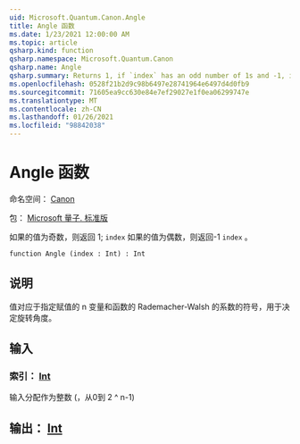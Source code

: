 ```yaml
---
uid: Microsoft.Quantum.Canon.Angle
title: Angle 函数
ms.date: 1/23/2021 12:00:00 AM
ms.topic: article
qsharp.kind: function
qsharp.namespace: Microsoft.Quantum.Canon
qsharp.name: Angle
qsharp.summary: Returns 1, if `index` has an odd number of 1s and -1, if `index` has an even number of 1s.
ms.openlocfilehash: 0528f21b2d9c98b6497e28741964e6497d4d0fb9
ms.sourcegitcommit: 71605ea9cc630e84e7ef29027e1f0ea06299747e
ms.translationtype: MT
ms.contentlocale: zh-CN
ms.lasthandoff: 01/26/2021
ms.locfileid: "98842038"
---
```

# <a name="angle-function"></a>Angle 函数

命名空间： [Canon](xref:Microsoft.Quantum.Canon)

包： [Microsoft 量子. 标准版](https://nuget.org/packages/Microsoft.Quantum.Standard)


如果的值为奇数，则返回 1; `index` 如果的值为偶数，则返回-1 `index` 。

```qsharp
function Angle (index : Int) : Int
```


## <a name="description"></a>说明

值对应于指定赋值的 n 变量和函数的 Rademacher-Walsh 的系数的符号，用于决定旋转角度。

## <a name="input"></a>输入

### <a name="index--int"></a>索引： [Int](xref:microsoft.quantum.lang-ref.int)

输入分配作为整数 (，从0到 2 ^ n-1) 



## <a name="output--int"></a>输出： [Int](xref:microsoft.quantum.lang-ref.int)

